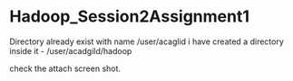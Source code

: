 # Hadoop_Session2Assignment1 
Directory already exist with name /user/acaglid i have created a directory inside it - /user/acadgild/hadoop

check the attach screen shot.
